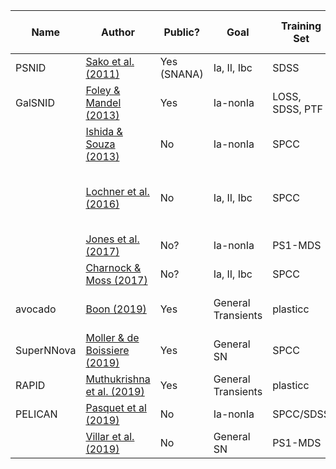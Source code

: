 |Name |	Author | Public? |	Goal |	Training Set |	Feature extraction |	Selection bias correction |	Classifier |	Redshft? |	Notes |
| --- | ------ | ------- | ----- | ------------- | ------------------- | ---------------------------- | ---------- | ----------- | ------ |
| PSNID	| [Sako et al. (2011)](https://researchportal.port.ac.uk/portal/files/1299008/0004_637X_738_2_162.pdf) |Yes (SNANA)|Ia, II, Ibc|SDSS|None|None?|Template matching|No| |
|GalSNID |	[Foley & Mandel (2013)](https://arxiv.org/pdf/1309.2630.pdf%C3%82%C2%A0>) | Yes | Ia-nonIa | LOSS, SDSS, PTF | host properties | None |	Naive Bayes | Yes | 
| | [Ishida & Souza (2013)](https://academic.oup.com/mnras/article/430/1/509/985966) |	No |	Ia-nonIa|	SPCC |	kernel PCA | None	| Nearest Neighbor | No  | |
| | [Lochner et al. (2016)](https://arxiv.org/pdf/1603.00882.pdf) | No | Ia, II, Ibc|SPCC|Various (Best: SALT2/wavelet)|None|Various (Best: boosted decision trees)|No | |
| | [Jones et al. (2017)](https://archive.stsci.edu/prepds/ps1cosmo/) | No? | Ia-nonIa | PS1-MDS	| SALT2 | 	BEAMS	| BEAMS | 	No	| [BEAMS reference](https://arxiv.org/abs/1111.5328) | 
| |	[Charnock & Moss (2017)](https://arxiv.org/pdf/1606.07442.pdf) | No? | Ia, II, Ibc | SPCC | Lc itself | None | RNN | Yes/No	|  
|avocado| [Boon (2019)](https://arxiv.org/pdf/1907.04690.pdf) |Yes |General Transients | plasticc|hand-selected; Gaussian Process	|uniform redshift resampling | boosted RF | No	| 
|SuperNNova | [Moller & de Boissiere (2019)](https://arxiv.org/pdf/1901.06384.pdf) | Yes |	General SN |SPCC|LC itself | None |RNN | Yes/No |		 |
|RAPID | [Muthukrishna et al. (2019)](https://arxiv.org/pdf/1904.00014.pdf ) |Yes | General Transients | plasticc | LC itself | None | RNN | 	Yes/No | 
| PELICAN	| [Pasquet et al (2019)](https://www.aanda.org/articles/aa/pdf/2019/07/aa34473-18.pdf) |	No 	|	Ia-nonIa |	SPCC/SDSS	|	denoising autoencoder	|	"Contrastive CNN"	|CNN |	Yes/ No | |
| |	[Villar et al. (2019)](https://arxiv.org/pdf/1905.07422.pdf) | No | General SN | PS1-MDS | Various (Best: PCA) | None | Various (Best: RF) | Yes |  